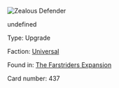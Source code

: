 
![Zealous Defender](https://warhammerunderworlds.com/wp-content/uploads/sites/6/2018/03/437_ENG.png)

undefined

Type: Upgrade

Faction: [Universal](/factions/universal.md)

Found in: [The Farstriders Expansion](/locations/the-farstriders-expansion.md)

Card number: 437
